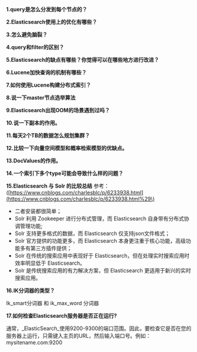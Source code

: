 **1.query是怎么分发到每个节点的？**

**2.Elasticsearch使用上的优化有哪些？**

**3.怎么避免脑裂？**

**4.query和filter的区别？**

**5.Elasticsearch的缺点有哪些？你觉得可以在哪些地方进行改进？**

**6.Lucene加快查询的机制有哪些？**

**7.如何使用Lucene构建分布式索引？**

**8.说一下master节点选举算法**

**9.Elasticsearch出现OOM的场景遇到过吗？**

**10.说一下副本的作用。**

**11.每天2个TB的数据怎么规划集群？**

**12.比较一下向量空间模型和概率检索模型的优缺点。**

**13.DocValues的作用。**

**14.一个索引下多个type可能会导致什么样的问题？**

**15.Elasticsearch 与 Solr 的比较总结** 参考：\([https://www.cnblogs.com/charlesblc/p/6233938.html](https://www.cnblogs.com/charlesblc/p/6233938.html%29\)

* 二者安装都很简单；
* Solr 利用 Zookeeper 进行分布式管理，而 Elasticsearch 自身带有分布式协调管理功能;
* Solr 支持更多格式的数据，而 Elasticsearch 仅支持json文件格式；
* Solr 官方提供的功能更多，而 Elasticsearch 本身更注重于核心功能，高级功能多有第三方插件提供；
* Solr 在传统的搜索应用中表现好于 Elasticsearch，但在处理实时搜索应用时效率明显低于 Elasticsearch。
* Solr 是传统搜索应用的有力解决方案，但 Elasticsearch 更适用于新兴的实时搜索应用。

**16.IK分词器的类型？**

Ik\_smart分词器 和 ik\_max\_word 分词器

**17.如何检查Elasticsearch服务器是否正在运行?**

通常，_ElasticSearch_使用9200-9300的端口范围。因此，要检查它是否在您的服务器上运行，只需键入主页的URL，然后输入端口号。例如：mysitename.com:9200



